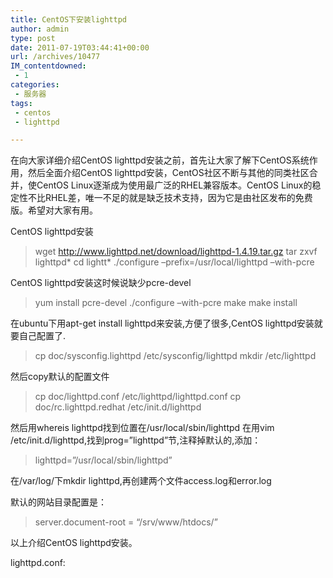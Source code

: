 ```yaml
---
title: CentOS下安装lighttpd
author: admin
type: post
date: 2011-07-19T03:44:41+00:00
url: /archives/10477
IM_contentdowned:
 - 1
categories:
 - 服务器
tags:
 - centos
 - lighttpd

---
```

在向大家详细介绍CentOS lighttpd安装之前，首先让大家了解下CentOS系统作用，然后全面介绍CentOS lighttpd安装，CentOS社区不断与其他的同类社区合并，使CentOS Linux逐渐成为使用最广泛的RHEL兼容版本。CentOS Linux的稳定性不比RHEL差，唯一不足的就是缺乏技术支持，因为它是由社区发布的免费版。希望对大家有用。

CentOS lighttpd安装

> wget http://www.lighttpd.net/download/lighttpd-1.4.19.tar.gz
> tar zxvf lighttpd*
> cd lightt*
> ./configure –prefix=/usr/local/lighttpd –with-pcre

CentOS lighttpd安装这时候说缺少pcre-devel

> yum install pcre-devel
> ./configure –with-pcre
> make
> make install

在ubuntu下用apt-get install lighttpd来安装,方便了很多,CentOS lighttpd安装就要自己配置了.

> cp doc/sysconfig.lighttpd /etc/sysconfig/lighttpd
> mkdir /etc/lighttpd

然后copy默认的配置文件

> cp doc/lighttpd.conf /etc/lighttpd/lighttpd.conf
> cp doc/rc.lighttpd.redhat /etc/init.d/lighttpd

然后用whereis lighttpd找到位置在/usr/local/sbin/lighttpd
在用vim /etc/init.d/lighttpd,找到prog=”lighttpd”节,注释掉默认的,添加：

> lighttpd=”/usr/local/sbin/lighttpd”

在/var/log/下mkdir lighttpd,再创建两个文件access.log和error.log

默认的网站目录配置是：

> server.document-root = “/srv/www/htdocs/”

以上介绍CentOS lighttpd安装。

lighttpd.conf: